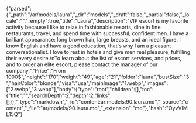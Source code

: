 {"parsed":{"_path":"/ar/models/laura","_dir":"models","_draft":false,"_partial":false,"_locale":"","_empty":true,"title":"Laura","description":"VIP escort is my favorite activity because I like to relax in fashionable resorts, dine in fine restaurants, travel, and spend time with successful, confident men. I have a brilliant appearance: long brown hair, large breasts, and an ideal figure. I know English and have a good education, that's why I am a pleasant conversationalist. I love to rest in hotels and give men real pleasure, fulfilling their every desire.\nTo learn about the list of escort services, and prices, and to order an elite escort, please contact the manager of our company.","Price":"From 1000$","height":"170","weight":"49","age":"21","folder":"laura","bustSize":"3","hairColor":"blonde","visa":"usa","mainImage":"1.webp","images":["2.webp","3.webp"],"body":{"type":"root","children":[],"toc":{"title":"","searchDepth":2,"depth":2,"links":[]}},"_type":"markdown","_id":"content:ar:models:90.laura.md","_source":"content","_file":"ar/models/90.laura.md","_extension":"md"},"hash":"OyvVIML15Q"}